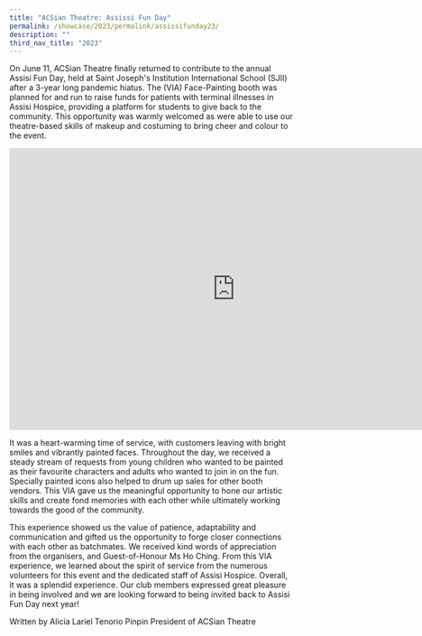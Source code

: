 ```yaml
---
title: "ACSian Theatre: Assissi Fun Day"
permalink: /showcase/2023/permalink/assissifunday23/
description: ""
third_nav_title: "2023"
---
```

On June 11, ACSian Theatre finally returned to contribute to the annual Assisi Fun Day, held at Saint Joseph's Institution International School (SJII) after a 3-year long pandemic hiatus. The (VIA) Face-Painting booth was planned for and run to raise funds for patients with terminal illnesses in Assisi Hospice, providing a platform for students to give back to the community. This opportunity was warmly welcomed as were able to use our theatre-based skills of makeup and costuming to bring cheer and colour to the event. 

<iframe allowfullscreen="true" height="500" width="800" frameborder="0" src="https://docs.google.com/presentation/d/e/2PACX-1vQdRm9dZf_1mpDrczV-kMelQOKih66aFy4Txea15jv91Nq40cvmVqQE_ulaa2fc5LWWGrSUlHXqolWy/embed?start=false&amp;loop=true&amp;delayms=3000"></iframe>

It was a heart-warming time of service, with customers leaving with bright smiles and vibrantly painted faces. Throughout the day, we received a steady stream of requests from young children who wanted to be painted as their favourite characters and adults who wanted to join in on the fun. Specially painted icons also helped to drum up sales for other booth vendors. This VIA gave us the meaningful opportunity to hone our artistic skills and create fond memories with each other while ultimately working towards the good of the community. 
	
This experience showed us the value of patience, adaptability and communication and gifted us the opportunity to forge closer connections with each other as batchmates. We received kind words of appreciation from the organisers, and Guest-of-Honour Ms Ho Ching. From this VIA experience, we learned about the spirit of service from the numerous volunteers for this event and the dedicated staff of Assisi Hospice. Overall, it was a splendid experience. Our club members expressed great pleasure in being involved and we are looking forward to being invited back to Assisi Fun Day next year! 

Written by 
Alicia Lariel Tenorio Pinpin
President of ACSian Theatre 
